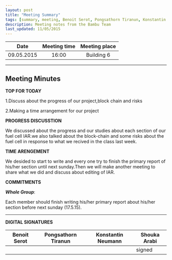 ```yaml
---
layout: post
title: "Meeting Summary"
tags: [summary, meeting, Benoit Serot, Pongsathorn Tiranun, Konstantin Neumann, Shouka Arabi]
description: Meeting notes from the Bambu Team
last_updated: 11/05/2015
---
```


|**Date** |**Meeting time**|**Meeting place**
| ------------- |:----------------:|:-------:
|09.05.2015| 16:00 | Building 6


----------


Meeting Minutes
------

 **TOP FOR TODAY**

1.Discuss about the progress of our project,block chain and risks

2.Making a time arrangement for our project

 **PROGRESS DISCUSSTION**

We discussed about the progress and our studies about each section of our fuel cell IAR.we also talked about the block-chain and some risks about the fuel cell in response to what we recived in the class last week.

**TIME ARENGEMENT**

We desided to start to write and every one try to finish the primary report of his/her section until next sunday.Then we will make another meeting to share what we did and discuss about editing of IAR.



 **COMMITMENTS**

***Whole Group***:

Each member should finish writing  his/her primary report about his/her section before next sunday (17.5.15).

----------


**DIGITAL SIGNATURES**

|**Benoit Serot** |**Pongsathorn Tiranun**|**Konstantin Neumann**|**Shouka Arabi**
| ------------- |----------------|----------------|---------------|
|  |   |  | signed | |
